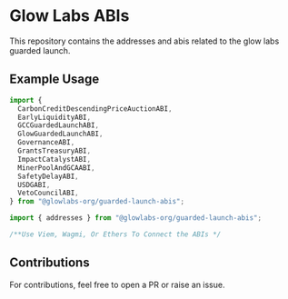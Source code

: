 # Glow Labs ABIs

This repository contains the addresses and abis related to the glow labs guarded launch.

## Example Usage

```typescript
import {
  CarbonCreditDescendingPriceAuctionABI,
  EarlyLiquidityABI,
  GCCGuardedLaunchABI,
  GlowGuardedLaunchABI,
  GovernanceABI,
  GrantsTreasuryABI,
  ImpactCatalystABI,
  MinerPoolAndGCAABI,
  SafetyDelayABI,
  USDGABI,
  VetoCouncilABI,
} from "@glowlabs-org/guarded-launch-abis";

import { addresses } from "@glowlabs-org/guarded-launch-abis";

/**Use Viem, Wagmi, Or Ethers To Connect the ABIs */
```

## Contributions

For contributions, feel free to open a PR or raise an issue.
